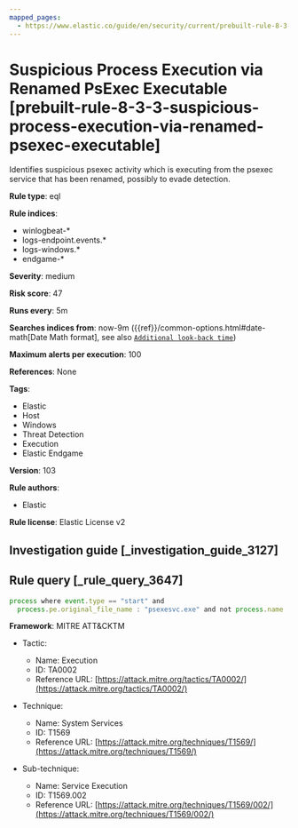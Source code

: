 ```yaml
---
mapped_pages:
  - https://www.elastic.co/guide/en/security/current/prebuilt-rule-8-3-3-suspicious-process-execution-via-renamed-psexec-executable.html
---
```


# Suspicious Process Execution via Renamed PsExec Executable [prebuilt-rule-8-3-3-suspicious-process-execution-via-renamed-psexec-executable]

Identifies suspicious psexec activity which is executing from the psexec service that has been renamed, possibly to evade detection.

**Rule type**: eql

**Rule indices**:

* winlogbeat-*
* logs-endpoint.events.*
* logs-windows.*
* endgame-*

**Severity**: medium

**Risk score**: 47

**Runs every**: 5m

**Searches indices from**: now-9m ({{ref}}/common-options.html#date-math[Date Math format], see also [`Additional look-back time`](docs-content://solutions/security/detect-and-alert/create-detection-rule.md#rule-schedule))

**Maximum alerts per execution**: 100

**References**: None

**Tags**:

* Elastic
* Host
* Windows
* Threat Detection
* Execution
* Elastic Endgame

**Version**: 103

**Rule authors**:

* Elastic

**Rule license**: Elastic License v2

## Investigation guide [_investigation_guide_3127]



## Rule query [_rule_query_3647]

```js
process where event.type == "start" and
  process.pe.original_file_name : "psexesvc.exe" and not process.name : "PSEXESVC.exe"
```

**Framework**: MITRE ATT&CKTM

* Tactic:

    * Name: Execution
    * ID: TA0002
    * Reference URL: [https://attack.mitre.org/tactics/TA0002/](https://attack.mitre.org/tactics/TA0002/)

* Technique:

    * Name: System Services
    * ID: T1569
    * Reference URL: [https://attack.mitre.org/techniques/T1569/](https://attack.mitre.org/techniques/T1569/)

* Sub-technique:

    * Name: Service Execution
    * ID: T1569.002
    * Reference URL: [https://attack.mitre.org/techniques/T1569/002/](https://attack.mitre.org/techniques/T1569/002/)



